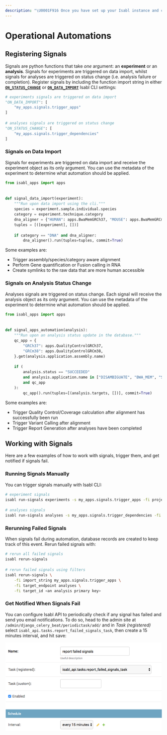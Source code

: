 ```yaml
---
description: "\U0001F916 Once you have set up your Isabl instance and created a few applications you can now automate your processes! In Isabl, this is achieved using signals."
---
```


# Operational Automations

## Registering Signals

Signals are python functions that take _one_ argument: an **experiment** or an **analysis**. Signals for experiments are triggered on data import, whilst signals for analyses are triggered on status change \(i.e.  analysis failure or completion\). Register signals by including the function import string in either [**`ON_STATUS_CHANGE`**](isabl-settings.md#isabl-cli-settings) or [**`ON_DATA_IMPORT`**](isabl-settings.md#isabl-cli-settings) Isabl CLI settings: 

```python
# experiments signals are triggered on data import
"ON_DATA_IMPORT": [
    "my_apps.signals.trigger_apps"
]

# analyses signals are triggered on status change
"ON_STATUS_CHANGE": [
    "my_apps.signals.trigger_dependencies"
]
```

### Signals on Data Import

Signals for experiments are triggered on data import and receive the experiment object as its only argument. You can use the metadata of the experiment to determine what automation should be applied. 

```python
from isabl_apps import apps


def signal_data_import(experiment):
    """Run upon data import using the cli."""
    species = experiment.sample.individual.species
    category = experiment.technique.category
    dna_aligner = {"HUMAN": apps.BwaMemGRCh37, "MOUSE": apps.BwaMemGRCm38}.get(species)
    tuples = [([experiment], [])]

    if category == "DNA" and dna_aligner:
        dna_aligner().run(tuples=tuples, commit=True)
```

Some examples are:

* Trigger assembly/species/category aware alignment
* Perform Gene quantification or Fusion calling in RNA
* Create symlinks to the raw data that are more human accessible

### Signals on Analysis Status Change

Analyses signals are triggered on status change. Each signal will receive the analysis object as its only argument. You can use the metadata of the experiment to determine what automation should be applied. 

```python
from isabl_apps import apps


def signal_apps_automation(analysis):
    """Run upon an analysis status update in the database."""
    qc_app = {
        "GRCh37": apps.QualityControlGRCh37,
        "GRCm38": apps.QualityControlGRCm38,
    }.get(analysis.application.assembly.name)

    if (
        analysis.status == "SUCCEEDED"
        and analysis.application.name in ["DISAMBIGUATE", "BWA_MEM", "STAR"]
        and qc_app
    ):
        qc_app().run(tuples=[(analysis.targets, [])], commit=True)
```

Some examples are:

* Trigger Quality Control/Coverage calculation after alignment has successfully been run
* Trigger Variant Calling after alignment
* Trigger Report Generation after analyses have been completed

## Working with Signals

Here are a few examples of how to work with signals, trigger them, and get notified if signals fail.

### Running Signals Manually

You can trigger signals manually with Isabl CLI:

```bash
# experiment signals
isabl run-signals experiments -s my_apps.signals.trigger_apps -fi projects 100 

# analyses signals
isabl run-signals analyses -s my_apps.signals.trigger_dependencies -fi projects 100 
```

### Rerunning Failed Signals

When signals fail during automation, database records are created to keep track of this event. Rerun failed signals with:

```bash
# rerun all failed signals
isabl rerun-signals

# rerun failed signals using filters
isabl rerun-signals \
    -fi import_string my_apps.signals.trigger_apps \
    -fi target_endpoint analyses \
    -fi target_id <an analysis primary key>
```

### Get Notified When Signals Fail

You can configure Isabl API to periodically check if any signal has failed and send you email notifications. To do so, head to the admin site at `/admin/django_celery_beat/periodictask/add/` and in _Task \(registered\)_ select `isabl_api.tasks.report_failed_signals_task`, then create a 15 minutes interval, and hit save:

![](.gitbook/assets/image%20%284%29.png)



